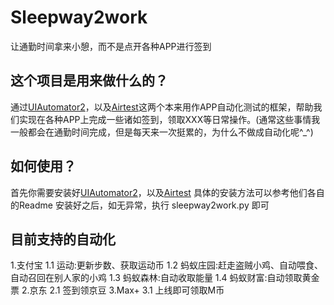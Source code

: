 # Sleepway2work
让通勤时间拿来小憩，而不是点开各种APP进行签到

## 这个项目是用来做什么的？
通过[UIAutomator2](https://github.com/openatx/uiautomator2)，以及[Airtest](https://github.com/AirtestProject/Airtest)这两个本来用作APP自动化测试的框架，帮助我们实现在各种APP上完成一些诸如签到，领取XXX等日常操作。(通常这些事情我一般都会在通勤时间完成，但是每天来一次挺累的，为什么不做成自动化呢^_^)

## 如何使用？
首先你需要安装好[UIAutomator2](https://github.com/openatx/uiautomator2)，以及[Airtest](https://github.com/AirtestProject/Airtest)
具体的安装方法可以参考他们各自的Readme
安装好之后，如无异常，执行 sleepway2work.py 即可

## 目前支持的自动化
1.支付宝
  1.1 运动:更新步数、获取运动币
  1.2 蚂蚁庄园:赶走盗贼小鸡、自动喂食、自动召回在别人家的小鸡
  1.3 蚂蚁森林:自动收取能量
  1.4 蚂蚁财富:自动领取黄金票
2.京东
  2.1 签到领京豆
3.Max+
  3.1 上线即可领取M币
